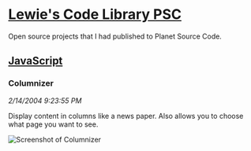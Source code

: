 # [Lewie's Code Library PSC](../../README.md)

Open source projects that I had published to Planet Source Code.

## [JavaScript](../README.md)

### Columnizer

*2/14/2004 9:23:55 PM*

Display content in columns like a news paper. Also allows you to choose what page you want to see.

![Screenshot of Columnizer](/screenshot.jpg)



